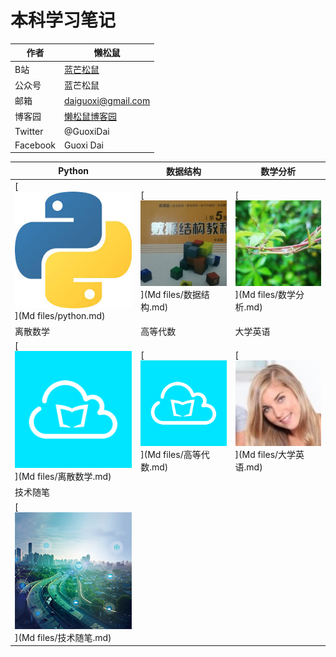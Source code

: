 # 本科学习笔记
|作者|懒松鼠|
|---|---|
|B站|[蓝芒松鼠](https://space.bilibili.com/449154488)|
|公众号|蓝芒松鼠|
|邮箱|daiguoxi@gmail.com|
|博客园|[懒松鼠博客园](https://www.cnblogs.com/yeu4h3uh2/)|
|Twitter|@GuoxiDai|
|Facebook|Guoxi Dai|

|Python|数据结构|数学分析|
|----|---|---|
|[![python]](Md files/python.md)|[![数据结构]](Md files/数据结构.md)|[![数学分析]](Md files/数学分析.md)|
|离散数学|高等代数|大学英语|
|[![离散数学]](Md files/离散数学.md)|[![高等代数]](Md files/高等代数.md)|[![大学英语]](Md files/大学英语.md)|
|技术随笔|||
|[![技术随笔]](Md files/技术随笔.md)|||


[python]:picture/python.png
[数据结构]:picture/数据结构.png
[数学分析]:picture/数学分析.png
[离散数学]:picture/云班课.png
[高等代数]:picture/云班课.png
[大学英语]:picture/大学英语.png
[技术随笔]:picture/技术5.png
